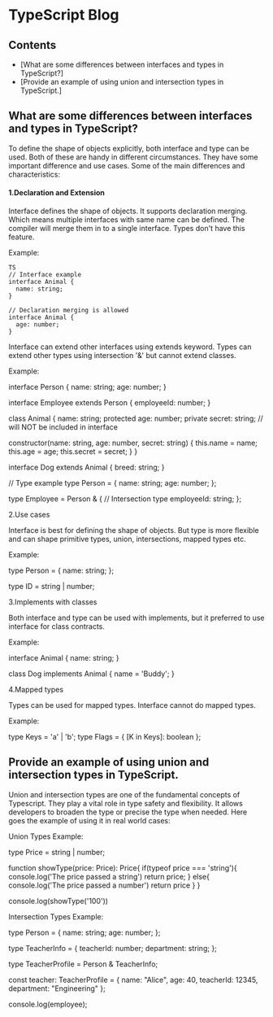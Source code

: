 # TypeScript Blog


## Contents

- [What are some differences between interfaces and types in TypeScript?]
- [Provide an example of using union and intersection types in TypeScript.]


## What are some differences between interfaces and types in TypeScript?

To define the shape of objects explicitly, both interface and type can be used. Both of these are handy in different circumstances. They have some important difference and use cases. Some of the main differences and characteristics:

#### 1.Declaration and Extension

Interface defines the shape of objects. It supports declaration merging. Which means multiple interfaces with same name can be defined. The compiler will merge them in to a single interface. Types don't have this feature.

Example:

```
TS
// Interface example
interface Animal {
  name: string;
}

// Declaration merging is allowed
interface Animal { 
  age: number;
}

```

Interface can extend other interfaces using extends keyword. Types can extend other types using intersection '&' but cannot extend classes.

Example:


interface Person {
  name: string;
  age: number;
}

interface Employee extends Person {
  employeeId: number;
}


class Animal {
  name: string;
  protected age: number;
  private secret: string; // will NOT be included in interface

  constructor(name: string, age: number, secret: string) {
    this.name = name;
    this.age = age;
    this.secret = secret;
  }
}

interface Dog extends Animal {
  breed: string;
}


// Type example
type Person = {
  name: string;
  age: number;
};

type Employee = Person & { // Intersection type
  employeeId: string;
};


2.Use cases

Interface is best for defining the shape of objects. But type is more flexible and can shape primitive types, union, intersections, mapped types etc. 

Example:

type Person = {
  name: string;
};

type ID = string | number;

3.Implements with classes

Both interface and type can be used with implements, but it preferred to use interface for class contracts.

Example:

interface Animal {
  name: string;
}

class Dog implements Animal {
  name = 'Buddy';
}


4.Mapped types 

Types can be used for mapped types. Interface cannot do mapped types.

Example:

type Keys = 'a' | 'b';
type Flags = { [K in Keys]: boolean };



## Provide an example of using union and intersection types in TypeScript. 

Union and intersection types are one of the fundamental concepts of Typescript. They play a vital role in type safety and flexibility. It allows developers to broaden the type or precise the type when needed. Here goes the example of using it in real world cases:

Union Types Example: 

type Price = string | number;

function showType(price: Price): Price{
  if(typeof price === 'string'){
    console.log('The price passed a string')
    return price;
  }
  else{
    console.log('The price passed a number')
    return price
  }
}

console.log(showType('100'))


Intersection Types Example:

type Person = {
  name: string;
  age: number;
};

type TeacherInfo = {
  teacherId: number;
  department: string;
};

type TeacherProfile = Person & TeacherInfo;

const teacher: TeacherProfile = {
  name: "Alice",
  age: 40,
  teacherId: 12345,
  department: "Engineering"
};


console.log(employee);



